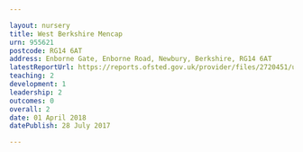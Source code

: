 ```yaml
---

layout: nursery
title: West Berkshire Mencap
urn: 955621
postcode: RG14 6AT
address: Enborne Gate, Enborne Road, Newbury, Berkshire, RG14 6AT
latestReportUrl: https://reports.ofsted.gov.uk/provider/files/2720451/urn/955621.pdf
teaching: 2
development: 1
leadership: 2
outcomes: 0
overall: 2
date: 01 April 2018 
datePublish: 28 July 2017

---
```

